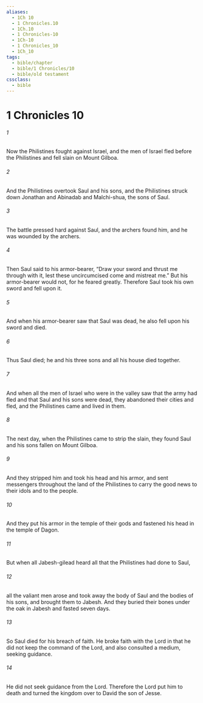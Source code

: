 ```yaml
---
aliases:
  - 1Ch 10
  - 1 Chronicles.10
  - 1Ch.10
  - 1 Chronicles-10
  - 1Ch-10
  - 1 Chronicles_10
  - 1Ch_10
tags:
  - bible/chapter
  - bible/1 Chronicles/10
  - bible/old testament
cssclass:
  - bible
---
```


# 1 Chronicles 10

###### 1
Now the Philistines fought against Israel, and the men of Israel fled before the Philistines and fell slain on Mount Gilboa.
###### 2
And the Philistines overtook Saul and his sons, and the Philistines struck down Jonathan and Abinadab and Malchi-shua, the sons of Saul.
###### 3
The battle pressed hard against Saul, and the archers found him, and he was wounded by the archers.
###### 4
Then Saul said to his armor-bearer, “Draw your sword and thrust me through with it, lest these uncircumcised come and mistreat me.” But his armor-bearer would not, for he feared greatly. Therefore Saul took his own sword and fell upon it.
###### 5
And when his armor-bearer saw that Saul was dead, he also fell upon his sword and died.
###### 6
Thus Saul died; he and his three sons and all his house died together.
###### 7
And when all the men of Israel who were in the valley saw that the army had fled and that Saul and his sons were dead, they abandoned their cities and fled, and the Philistines came and lived in them.
###### 8
The next day, when the Philistines came to strip the slain, they found Saul and his sons fallen on Mount Gilboa.
###### 9
And they stripped him and took his head and his armor, and sent messengers throughout the land of the Philistines to carry the good news to their idols and to the people.
###### 10
And they put his armor in the temple of their gods and fastened his head in the temple of Dagon.
###### 11
But when all Jabesh-gilead heard all that the Philistines had done to Saul,
###### 12
all the valiant men arose and took away the body of Saul and the bodies of his sons, and brought them to Jabesh. And they buried their bones under the oak in Jabesh and fasted seven days.
###### 13
So Saul died for his breach of faith. He broke faith with the Lord in that he did not keep the command of the Lord, and also consulted a medium, seeking guidance.
###### 14
He did not seek guidance from the Lord. Therefore the Lord put him to death and turned the kingdom over to David the son of Jesse.


